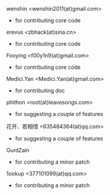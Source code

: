 wenshin <wenshin2011(at)gmail.com>
* for contributing core code

erevus <zbhack(at)sina.cn>
* for contributing core code

Fooying <f00y1n9(at)gmail.com>
* for contributing core code

Medici.Yan <Medici.Yan(at)gmail.com>
* for contributing doc

phithon <root(at)leavesongs.com>
* for suggesting a couple of features

花开、若相惜 <635484364(at)qq.com>
* for suggesting a couple of features

GurdZain
* for contributing a minor patch

1ookup <377101099(at)qq.com>
* for contributing a minor patch